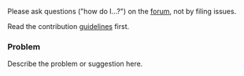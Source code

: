 Please ask questions ("how do I...?") on the [forum](https://groups.google.com/forum/#!forum/ofx-discussion), not by filing issues.

Read the contribution [guidelines](https://github.com/ofxa/openfx/wiki/Extending-OpenFX-Guidelines#submit-a-proposal-or-bug-report-to-review) first.


### Problem

Describe the problem or suggestion here.

